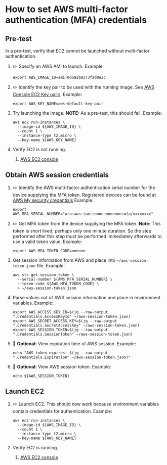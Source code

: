 # How to set AWS multi-factor authentication (MFA) credentials

## Pre-test

In a pre-test, verify that EC2 cannot be launched without multi-factor authentication.

1. :pencil2: Specify an AWS AMI to launch.
   Example:

    ```console
    export AWS_IMAGE_ID=ami-0d592b9373fad0e2c
    ```

1. :pencil2: Identify the key pair to be used with the running image.
   See [AWS Console EC2 Key pairs](https://console.aws.amazon.com/ec2/v2/home?#KeyPairs:).
   Example:

    ```console
    export AWS_KEY_NAME=aws-default-key-pair
    ```

1. Try launching the image.
   **NOTE:** As a pre-test, this should fail.
   Example:

    ```console
    aws ec2 run-instances \
      --image-id ${AWS_IMAGE_ID} \
      --count 1 \
      --instance-type t2.micro \
      --key-name ${AWS_KEY_NAME}
    ```

1. Verify EC2 is not running.
   1. [AWS EC2 console](https://console.aws.amazon.com/ec2/v2/home?#Instances:)

## Obtain AWS session credentials

1. :pencil2: Identify the AWS multi-factor authentication serial number for the device supplying the MFA token.
   Registered devices can be found at
   [AWS My security credentials](https://console.aws.amazon.com/iam/home?#/security_credentials)
   Example:

    ```console
    export AWS_MFA_SERIAL_NUMBER="arn:aws:iam::nnnnnnnnnnnn:mfa/xxxxxxxx"
    ```

1. :pencil2: Get MFA token from the device supplying the MFA token.
   **Note:** This token is short lived;  perhaps only one minute duration.
   So the step performed after this step must be performed immediately afterwards to use a valid token value.
   Example:

    ```console
    export AWS_MFA_TOKEN_CODE=nnnnnn
    ```

1. Get session information from AWS and place into `~/aws-session-token.json` file.
   Example:

    ```console
    aws sts get-session-token \
      --serial-number ${AWS_MFA_SERIAL_NUMBER} \
      --token-code ${AWS_MFA_TOKEN_CODE} \
      > ~/aws-session-token.json
    ```

1. Parse values out of AWS session information and place in environment variables.
   Example:

    ```console
    export AWS_ACCESS_KEY_ID=$(jq --raw-output ".Credentials.AccessKeyId" ~/aws-session-token.json)
    export AWS_SECRET_ACCESS_KEY=$(jq --raw-output ".Credentials.SecretAccessKey" ~/aws-session-token.json)
    export AWS_SESSION_TOKEN=$(jq --raw-output ".Credentials.SessionToken" ~/aws-session-token.json)
    ```

1. :thinking: **Optional:** View expiration time of AWS session.
   Example:

    ```console
    echo "AWS token expires: $(jq --raw-output ".Credentials.Expiration" ~/aws-session-token.json)"
    ```

1. :thinking: **Optional:** View AWS session token.
   Example:

    ```console
    echo ${AWS_SESSION_TOKEN}
    ```

## Launch EC2

1. :pencil2: Launch EC2.
   This should now work because environment variables contain credentials for authentication.
   Example:

    ```console
    aws ec2 run-instances \
      --image-id ${AWS_IMAGE_ID} \
      --count 1 \
      --instance-type t2.micro \
      --key-name ${AWS_KEY_NAME}
    ```

1. Verify EC2 is running.
   1. [AWS EC2 console](https://console.aws.amazon.com/ec2/v2/home?#Instances:)
